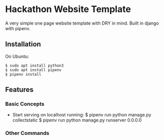 Hackathon Website Template
==============================================

A very simple one page website template with DRY in mind. 
Built in django with pipenv.

Installation
------------
On Ubuntu:

    $ sudo apt install python3
    $ sudo apt install pipenv
    $ pipenv install
    
Features
----------
### Basic Concepts
-   Start serving on localhost running:
    $ pipenv run python manage.py collectstatic
    $ pipenv run python manage.py runserver 0.0.0.0
    
### Other Commands
